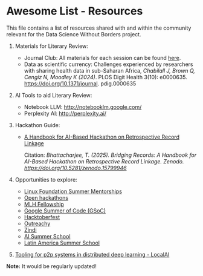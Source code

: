 # Awesome List - Resources 

This file contains a list of resources shared with and within the community relevant for the Data Science Without Borders project.

1. Materials for Literary Review:
   * Journal Club: All materials for each session can be found [here](https://aphrc-dswb.github.io/dswb-open-science-capacity-wg/journal-club).
   * Data as scientific currency: Challenges experienced by researchers with sharing health data in sub-Saharan Africa, _Chabilall J, Brown Q, Cengiz N, Moodley K (2024)_. PLOS Digit Health 3(10): e0000635. https://doi.org/10.1371/journal. pdig.0000635
    
2. AI Tools to aid Literary Review:
   * Notebook LLM: http://notebooklm.google.com/
   * Perplexity AI: http://perplexity.ai/
     
3. Hackathon Guide:
   * [A Handbook for AI-Based Hackathon on Retrospective Record Linkage](https://doi.org/10.5281/zenodo.15799946)
     
     Citation: _Bhattacharjee, T. (2025). Bridging Records: A Handbook for AI-Based Hackathon on Retrospective Record Linkage. Zenodo. https://doi.org/10.5281/zenodo.15799946_
     
4. Opportunities to explore:
   * [Linux Foundation Summer Mentorships](https://mentorship.lfx.linuxfoundation.org/#projects_accepting)
   * [Open hackathons](https://www.openhackathons.org/s/upcoming-events)
   * [MLH Fellowship](https://fellowship.mlh.io/)
   * [Google Summer of Code (GSoC)](https://summerofcode.withgoogle.com/)
   * [Hacktoberfest](https://hacktoberfest.com/)
   * [Outreachy](https://www.outreachy.org/) 
   * [Zindi](https://zindi.africa/competitions/amld)
   * [AI Summer School](https://ai-summer-school.inpt.ac.ma/)
   * [Latin America Summer School](https://www.lacoro.org/)

5. [Tooling for p2p systems in distributed deep learning - LocalAI](https://localai.io/features/distribute/)
   

   
**Note:** It would be regularly updated!
